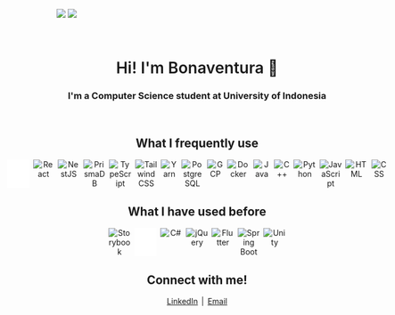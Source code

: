 <link rel="stylesheet" href="https://cdn.jsdelivr.net/gh/devicons/devicon@v2.15.1/devicon.min.css">

<p>
<img height="180em" src="https://github-readme-stats-bonaventuragal.vercel.app/api?username=bonaventuragal&show_icons=true&count_private=true&theme=aura" />
<img height="180em" src="https://github-readme-stats-bonaventuragal.vercel.app/api/top-langs/?username=bonaventuragal&layout=compact&theme=aura&langs_count=6&hide=html,powershell,batchfile" />
</p>
<br>
<h1 align="center" style="font-weight: 600;">Hi! I'm Bonaventura 👋</h1>
<h3 align="center">I'm a Computer Science student at University of Indonesia</h3>
<br>

<h2 align="center">What I frequently use</h2>
<p align="center" style="display: flex; justify-content: center; gap: 0.4rem;">
<img width="40px;" src="https://github.com/bonaventuragal/bonaventuragal/raw/main/svg/next.svg?sanitize=true" title="NextJS" />
<img width="40px;" src="https://cdn.jsdelivr.net/gh/devicons/devicon/icons/react/react-original.svg" title="React" />  
<img width="40px;" src="https://cdn.jsdelivr.net/gh/devicons/devicon@latest/icons/nestjs/nestjs-original.svg" title="NestJS" />
<img width="40px;" src="https://cdn.jsdelivr.net/gh/devicons/devicon@latest/icons/prisma/prisma-original.svg" title="PrismaDB" />
<img width="40px;" src="https://cdn.jsdelivr.net/gh/devicons/devicon/icons/typescript/typescript-original.svg" title="TypeScript" />
<img width="40px;" src="https://cdn.jsdelivr.net/gh/devicons/devicon@latest/icons/tailwindcss/tailwindcss-original.svg" title="TailwindCSS" />
<img width="40px;" src="https://cdn.jsdelivr.net/gh/devicons/devicon/icons/yarn/yarn-original.svg" title="Yarn" />         
<img width="40px;" src="https://cdn.jsdelivr.net/gh/devicons/devicon/icons/postgresql/postgresql-original.svg" title="PostgreSQL" />
<img width="40px;" src="https://cdn.jsdelivr.net/gh/devicons/devicon@latest/icons/googlecloud/googlecloud-original.svg" title="GCP" />
<img width="40px;" src="https://cdn.jsdelivr.net/gh/devicons/devicon@latest/icons/docker/docker-plain.svg" title="Docker" />
<img width="40px;" src="https://cdn.jsdelivr.net/gh/devicons/devicon/icons/java/java-original.svg" title="Java" />
<img width="40px;" src="https://cdn.jsdelivr.net/gh/devicons/devicon/icons/cplusplus/cplusplus-original.svg" title="C++" />
<img width="40px;" src="https://cdn.jsdelivr.net/gh/devicons/devicon/icons/python/python-original.svg" title="Python" />
<img width="40px;" src="https://cdn.jsdelivr.net/gh/devicons/devicon/icons/javascript/javascript-original.svg" title="JavaScript" />
<img width="40px;" src="https://cdn.jsdelivr.net/gh/devicons/devicon/icons/html5/html5-original.svg" title="HTML" />
<img width="40px;" src="https://cdn.jsdelivr.net/gh/devicons/devicon/icons/css3/css3-original.svg" title="CSS" />
</p>

<h2 align="center">What I have used before</h2>
<p align="center" style="display: flex; justify-content: center; gap: 0.4rem;">
<img width="40px;" src="https://cdn.jsdelivr.net/gh/devicons/devicon/icons/storybook/storybook-original.svg" title="Storybook" />         
<img width="40px;" src="https://github.com/bonaventuragal/bonaventuragal/raw/main/svg/django.svg?sanitize=true" title="Django" />
<img width="40px;" src="https://cdn.jsdelivr.net/gh/devicons/devicon/icons/csharp/csharp-original.svg" title="C#" />
<img width="40px;" src="https://cdn.jsdelivr.net/gh/devicons/devicon/icons/jquery/jquery-original.svg" title="jQuery" />
<img width="40px;" src="https://cdn.jsdelivr.net/gh/devicons/devicon/icons/flutter/flutter-original.svg" title="Flutter" />
<img width="40px;" src="https://cdn.jsdelivr.net/gh/devicons/devicon/icons/spring/spring-original.svg" title="Spring Boot" />
<img width="40px;" src="https://cdn.jsdelivr.net/gh/devicons/devicon@latest/icons/unity/unity-original.svg" title="Unity" />
</p>

<h2 align="center">Connect with me!</h2>
<p align="center" style="display: flex; justify-content: center; gap: 0.4rem;">
<a href="https://www.linkedin.com/in/bonaventuragal">LinkedIn</a>
|
<a href="mailto:bonaventuragal@gmail.com">Email</a>
